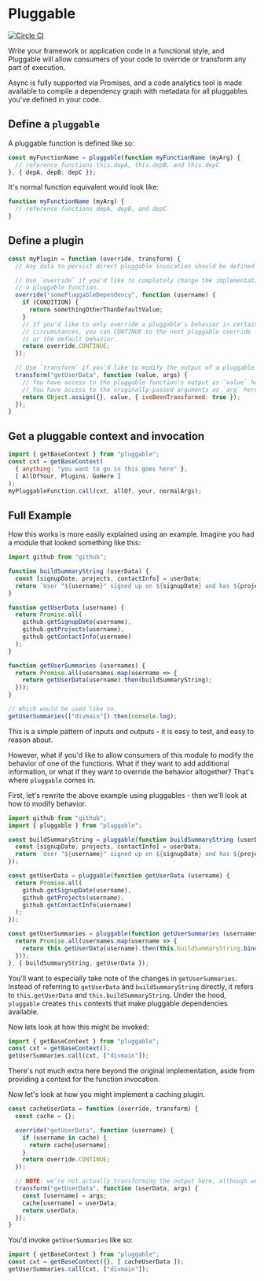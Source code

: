 # Pluggable

[![Circle CI](https://circleci.com/gh/interlockjs/pluggable.svg?style=svg)](https://circleci.com/gh/interlockjs/pluggable)

Write your framework or application code in a functional style, and Pluggable will allow consumers of your code to override or transform any part of execution.

Async is fully supported via Promises, and a code analytics tool is made available to compile a dependency graph with metadata for all pluggables you've defined in your code.

## Define a `pluggable`

A pluggable function is defined like so:

```javascript
const myFunctionName = pluggable(function myFunctionName (myArg) {
  // reference functions this.depA, this.depB, and this.depC
}, { depA, depB, depC });
```

It's normal function equivalent would look like:

```javascript
function myFunctionName (myArg) {
  // reference functions depA, depB, and depC
}
```


## Define a plugin

```javascript
const myPlugin = function (override, transform) {
  // Any data to persist direct pluggable invocation should be defined here.

  // Use `override` if you'd like to completely change the implementation of
  // a pluggable function.
  override("somePluggableDependency", function (username) {
    if (CONDITION) {
      return somethingOtherThanDefaultValue;
    }
    // If you'd like to only override a pluggable's behavior in certain
    // circumstances, you can CONTINUE to the next pluggable override
    // or the default behavior.
    return override.CONTINUE;
  });

  // Use `transform` if you'd like to modify the output of a pluggable function.
  transform("getUserData", function (value, args) {
    // You have access to the pluggable function's output as `value` here.
    // You have access to the originally-passed arguments as `arg` here.
    return Object.assign({}, value, { iveBeenTransformed: true });
  });
}
```


## Get a pluggable context and invocation

```javascript
import { getBaseContext } from "pluggable";
const cxt = getBaseContext(
  { anything: "you want to go in this goes here" },
  [ AllOfYour, Plugins, GoHere ]
);
myPluggableFunction.call(cxt, allOf, your, normalArgs);
```

## Full Example

How this works is more easily explained using an example.  Imagine you had a module that looked something like this:

```javascript
import github from "github";

function buildSummaryString (userData) {
  const [signupDate, projects, contactInfo] = userData;
  return `User "${username}" signed up on ${signupDate} and has ${projects.length} projects.`;
}

function getUserData (username) {
  return Promise.all(
    github.getSignupDate(username),
    github.getProjects(username),
    github.getContactInfo(username)
  );
}

function getUserSummaries (usernames) {
  return Promise.all(usernames.map(username => {
    return getUserData(username).then(buildSummaryString);
  }));
}

// Which would be used like so.
getUserSummaries(["divmain"]).then(console.log);
```

This is a simple pattern of inputs and outputs - it is easy to test, and easy to reason about.

However, what if you'd like to allow consumers of this module to modify the behavior of one of the functions.  What if they want to add additional information, or what if they want to override the behavior altogether?  That's where `pluggable` comes in.

First, let's rewrite the above example using pluggables - then we'll look at how to modify behavior.

```javascript
import github from "github";
import { pluggable } from "pluggable";

const buildSummaryString = pluggable(function buildSummaryString (userData) {
  const [signupDate, projects, contactInfo] = userData;
  return `User "${username}" signed up on ${signupDate} and has ${projects.length} projects.`;
});

const getUserData = pluggable(function getUserData (username) {
  return Promise.all(
    github.getSignupDate(username),
    github.getProjects(username),
    github.getContactInfo(username)
  );
});

const getUserSummaries = pluggable(function getUserSummaries (usernames) {
  return Promise.all(usernames.map(username => {
    return this.getUserData(username).then(this.buildSummaryString.bind(this));
  }));
}, { buildSummaryString, getUserData });
```

You'll want to especially take note of the changes in `getUserSummaries`.  Instead of referring to `getUserData` and `buildSummaryString` directly, it refers to `this.getUserData` and `this.buildSummaryString`.  Under the hood, `pluggable` creates `this` contexts that make pluggable dependencies available.

Now lets look at how this might be invoked:

```javascript
import { getBaseContext } from "pluggable";
const cxt = getBaseContext();
getUserSummaries.call(cxt, ["divmain"]);
```

There's not much extra here beyond the original implementation, aside from providing a context for the function invocation.

Now let's look at how you might implement a caching plugin.

```javascript
const cacheUserData = function (override, transform) {
  const cache = {};

  override("getUserData", function (username) {
    if (username in cache) {
      return cache[username];
    }
    return override.CONTINUE;
  });

  // NOTE: we're not actually transforming the output here, although we could.
  transform("getUserData", function (userData, args) {
    const [username] = args;
    cache[username] = userData;
    return userData;
  });
}
```

You'd invoke `getUserSummaries` like so:

```javascript
import { getBaseContext } from "pluggable";
const cxt = getBaseContext({}, [ cacheUserData ]);
getUserSummaries.call(cxt, ["divmain"]);
```


